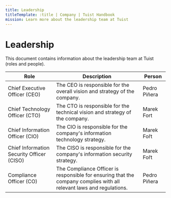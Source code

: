 ```yaml
---
title: Leadership
titleTemplate: :title | Company | Tuist Handbook
mission: Learn more about the leadership team at Tuist
---
```


# Leadership

This document contains information about the leadership team at Tuist (roles and people).

| Role | Description | Person |
| ---- | ---- | ---- |
| Chief Executive Officer (CEO) | The CEO is responsible for the overall vision and strategy of the company. | Pedro Piñera |
| Chief Technology Officer (CTO) | The CTO is responsible for the technical vision and strategy of the company. | Marek Fort |
| Chief Information Officer (CIO) | The CIO is responsible for the company's information technology strategy. | Marek Fořt |
| Chief Information Security Officer (CISO) | The CISO is responsible for the company's information security strategy. | Marek Fořt |
| Compliance Officer (CO) | The Compliance Officer is responsible for ensuring that the company complies with all relevant laws and regulations. | Pedro Piñera |
